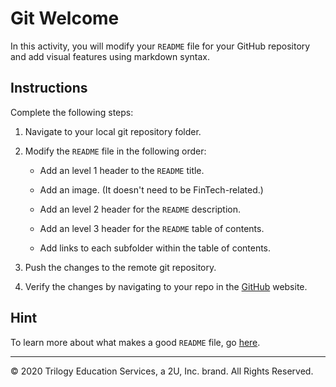 # Git Welcome

In this activity, you will modify your `README` file for your GitHub repository and add visual features using markdown syntax.

## Instructions

Complete the following steps:

1. Navigate to your local git repository folder.

2. Modify the `README` file in the following order:

    * Add an level 1 header to the `README` title.

    * Add an image. (It doesn't need to be FinTech-related.)

    * Add an level 2 header for the `README` description.

    * Add an level 3 header for the `README` table of contents.

    * Add links to each subfolder within the table of contents.

3. Push the changes to the remote git repository.

4. Verify the changes by navigating to your repo in the [GitHub](https://github.com/) website.

## Hint

To learn more about what makes a good `README` file, go [here](https://gist.github.com/PurpleBooth/109311bb0361f32d87a2).

---
© 2020 Trilogy Education Services, a 2U, Inc. brand. All Rights Reserved.
